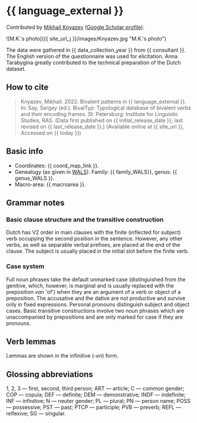 # {{ language_external }}
Contributed by [Mikhail Knyazev](https://sites.google.com/view/mknyazev/home?authuser=0) ([Google Scholar profile](https://scholar.google.com/citations?user=PNQTWwEAAAAJ&hl=en)). 

![M.K.'s photo]({{ site_url_j }}/images/Knyazev.jpg "M.K.'s photo")

The data were gathered in {{ data_collection_year }} from {{ consultant }}. The English version of the questionnaire was used for elicitation.
Anna Tarabygina greatly contributed to the technical preparation of the Dutch dataset.

## How to cite
> Knyazev, Mikhail. 2022. Bivalent patterns in {{ language_external }}. 
> In: Say, Sergey (ed.). BivalTyp: 
> Typological database of bivalent verbs and their encoding frames. 
> St. Petersburg: Institute for Linguistic Studies, RAS. 
> (Data first published on {{ initial_release_date }}; last revised on {{ last_release_date }}.) 
> (Available online at {{ site_url }}, Accessed on {{ today }})

## Basic info
- Coordinates: {{ coord_map_link }}.
- Genealogy (as given in [WALS](https://wals.info/)). Family: {{ family_WALS}}, genus: {{ genus_WALS }}.
- Macro-area: {{ macroarea }}. 

## Grammar notes

### Basic clause structure and the transitive construction

Dutch has V2 order in main clauses with the finite (inflected for subject) verb occupying the second position in the sentence. However, any other verbs, as well as separable verbal prefixes, are placed at the end of the clause. The subject is usually placed in the initial slot before the finite verb.

### Case system

Full noun phrases take the default unmarked case (distinguished from the genitive, which, however, is marginal and is usually replaced with the preposition *van* 'of') when they are an argument of a verb or object of a preposition. The accusative and the dative are not productive and survive only in fixed expressions. Personal pronouns distinguish subject and object cases. Basic transitive constructions involve two noun phrases which are unaccompanied by prepositions and are only marked for case if they are pronouns.

## Verb lemmas

Lemmas are shown in the infinitive (*-en*) form.

## Glossing abbreviations

1, 2, 3 — first, second, third person; ART — article; C — common gender; COP — copula; DEF — definite; DEM — demonstrative; INDF — indefinite; INF — infinitive; N — neuter gender; PL — plural; PN — person name; POSS — possessive; PST — past; PTCP — participle; PVB — preverb; REFL — reflexive; SG — singular.
